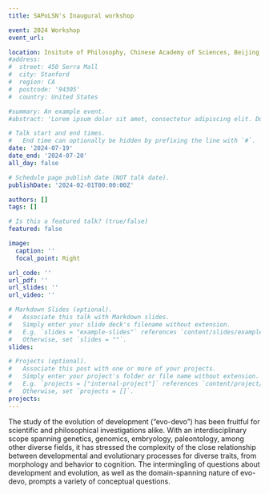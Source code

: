 ```yaml
---
title: SAPoLSN's Inaugural workshop

event: 2024 Workshop
event_url: 

location: Insitute of Philosophy, Chinese Academy of Sciences, Beijing
#address:
#  street: 450 Serra Mall
#  city: Stanford
#  region: CA
#  postcode: '94305'
#  country: United States

#summary: An example event.
#abstract: 'Lorem ipsum dolor sit amet, consectetur adipiscing elit. Duis posuere tellusac convallis placerat. Proin tincidunt magna sed ex sollicitudin condimentum. Sed ac faucibus dolor, scelerisque sollicitudin nisi. Cras purus urna, suscipit quis sapien eu, pulvinar tempor diam.'

# Talk start and end times.
#   End time can optionally be hidden by prefixing the line with `#`.
date: '2024-07-19'
date_end: '2024-07-20'
all_day: false

# Schedule page publish date (NOT talk date).
publishDate: '2024-02-01T00:00:00Z'

authors: []
tags: []

# Is this a featured talk? (true/false)
featured: false

image:
  caption: ''
  focal_point: Right

url_code: ''
url_pdf: ''
url_slides: ''
url_video: ''

# Markdown Slides (optional).
#   Associate this talk with Markdown slides.
#   Simply enter your slide deck's filename without extension.
#   E.g. `slides = "example-slides"` references `content/slides/example-slides.md`.
#   Otherwise, set `slides = ""`.
slides:

# Projects (optional).
#   Associate this post with one or more of your projects.
#   Simply enter your project's folder or file name without extension.
#   E.g. `projects = ["internal-project"]` references `content/project/deep-learning/index.md`.
#   Otherwise, set `projects = []`.
projects:
---
```

The study of the evolution of development (“evo-devo”) has been fruitful for scientific and philosophical investigations alike. With an interdisciplinary scope spanning genetics, genomics, embryology, paleontology, among other diverse fields, it has stressed the complexity of the close relationship between developmental and evolutionary processes for diverse traits, from morphology and behavior to cognition. The intermingling of questions about development and evolution, as well as the domain-spanning nature of evo-devo, prompts a variety of conceptual questions.
